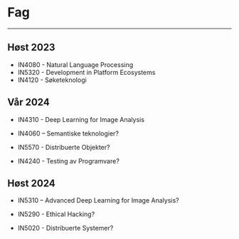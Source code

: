
# Fag
---

## Høst 2023
* IN4080 - Natural Language Processing
* IN5320 - Development in Platform Ecosystems
* IN4120 - Søketeknologi

## Vår 2024
* IN4310 - Deep Learning for Image Analysis

* IN4060 – Semantiske teknologier?
* IN5570 - Distribuerte Objekter?
* IN4240 - Testing av Programvare?


## Høst 2024
* IN5310 – Advanced Deep Learning for Image Analysis?
* IN5290 - Ethical Hacking?

* IN5020 - Distribuerte Systemer?
